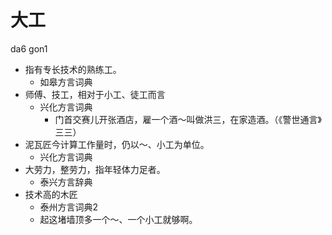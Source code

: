 # 大工
da6 gon1
+ 指有专长技术的熟练工。
  * 如皋方言词典
+ 师傅、技工，相对于小工、徒工而言
  * 兴化方言词典
    - 门首交赛儿开张酒店，雇一个酒～叫做洪三，在家造酒。（《警世通言》三三）
+ 泥瓦匠今计算工作量时，仍以～、小工为单位。
  * 兴化方言词典
+ 大劳力，整劳力，指年轻体力足者。
  * 泰兴方言辞典
+ 技术高的木匠
  * 泰州方言词典2
  - 起这堵墙顶多一个～、一个小工就够啊。
